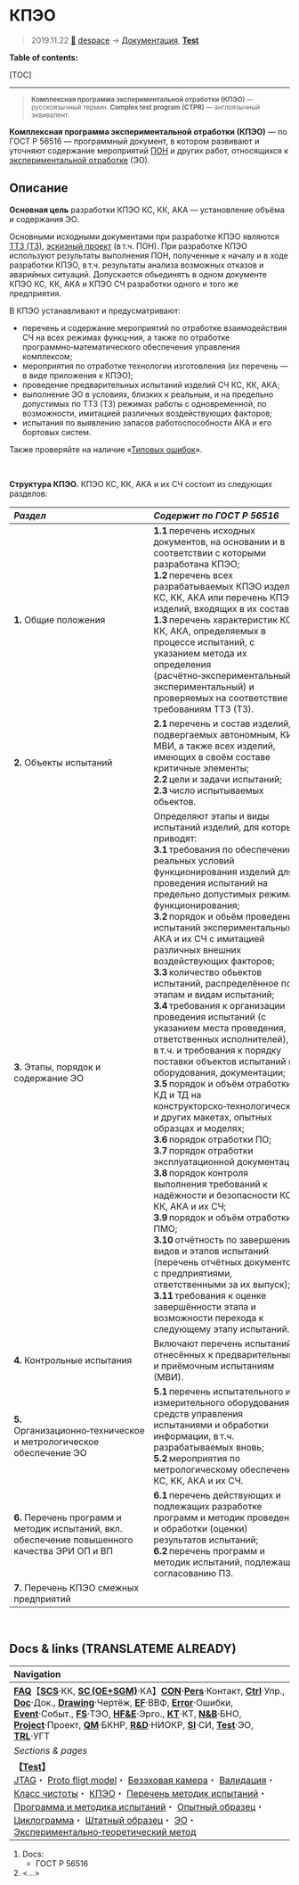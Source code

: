 # КПЭО
> 2019.11.22 [🚀](../index/index.md) [despace](index.md) → [Документация](doc.md), **[Test](test.md)**

**Table of contents:**

[TOC]

---

> <small>**Комплексная программа экспериментальной отработки (КПЭО)** — русскоязычный термин. **Complex test program (CTPR)** — англоязычный эквивалент.</small>

**Комплексная программа экспериментальной отработки (КПЭО)** — по ГОСТ Р 56516 — программный документ, в котором развивают и уточняют содержание мероприятий [ПОН](qm.md) и других работ, относящихся к [экспериментальной отработке](test.md) (ЭО).



## Описание
**Основная цель** разработки КПЭО КС, КК, АКА — установление объёма и содержания ЭО.

Основными исходными документами при разработке КПЭО являются [ТТЗ (ТЗ)](tor.md), [эскизный проект](rnd_ep.md) (в т.ч. ПОН). При разработке КПЭО используют результаты выполнения ПОН, полученные к началу и в ходе разработки КПЭО, в т.ч. результаты анализа возможных отказов и аварийных ситуаций. Допускается обьединятъ в одном документе КПЭО КС, КК, АКА и КПЭО СЧ разработки одного и того же предприятия.

В КПЭО устанавливают и предусматривают:

   - перечень и содержание мероприятий по отработке взаимодействия СЧ на всех режимах функц‑ния, а также по отработке программно‑математического обеспечения управления комплексом;
   - мероприятия по отработке технологии изготовления (их перечень — в виде приложения к КПЭО);
   - проведение предварительных испытаний изделий СЧ КС, КК, АКА;
   - выполнение ЭО в условиях, близких к реальным, и на предельно допустимых по ТТЗ (ТЗ) режимах работы с одновременной, по возможности, имитацией различных воздействующих факторов;
   - испытания по выявлению запасов работоспособности АКА и его бортовых систем.

Также проверяйте на наличие «[Типовых ошибок](error.md)».

<p style="page-break-after:always"> </p>

**Структура КПЭО.** КПЭО КС, КК, АКА и их СЧ состоит из следующих разделов:

<small>

|*Раздел*|*Содержит по ГОСТ Р 56516*|
|:-|:-|
|**1.** Общие положения|**1.1** перечень исходных документов, на основании и в соответствии с которыми разработана КПЭО;<br> **1.2** перечень всех разрабатываемых КПЭО изделий КС, КК, АКА или перечень КПЭО изделий, входящих в их состав;<br> **1.3** перечень характеристик КС, КК, АКА, определяемых в процессе испытаний, с указанием метода их определения (расчётно‑экспериментальный, экспериментальный) и проверяемых на соответствие требованиям ТТЗ (ТЗ).|
|**2.** Объекты испытаний|**2.1** перечень и состав изделий, подвергаемых автономным, КИ и МВИ, а также всех изделий, имеющих в своём составе критичные элементы;<br> **2.2** цели и задачи испытаний;<br> **2.3** число испытываемых обьектов.|
|**3.** Этапы, порядок и содержание ЭО|Определяют этапы и виды испытаний изделий, для которых приводят:<br> **3.1** требования по обеспечению реальных условий функционирования изделий для проведения испытаний на предельно допустимых режимах функционирования;<br> **3.2** порядок и обьём проведения испытаний экспериментальных АКА и их СЧ с имитацией различных внешних воздействующих факторов;<br> **3.3** количество обьектов испытаний, распределённое по этапам и видам испытаний;<br> **3.4** требования к организации проведения испытаний (с указанием места проведения, ответственных исполнителей), в т.ч. и требования к порядку поставки объектов испытаний и оборудования, документации;<br> **3.5** порядок и объём отработки КД и ТД на конструкторско‑технологическом и других макетах, опытных образцах и моделях;<br> **3.6** порядок отработки ПО;<br> **3.7** порядок отработки эксплуатационной документации;<br> **3.8** порядок контроля выполнения требований к надёжности и безопасности КС, КК, АКА и их СЧ;<br> **3.9** порядок и объём отработки ПМО;<br> **3.10** отчётность по завершении видов и этапов испытаний (перечень отчётных документов с предприятиями, ответственными за их выпуск);<br> **3.11** требования к оценке завершённости этапа и возможности перехода к следующему этапу испытаний.|
|**4.** Контрольные испытания|Включают перечень испытаний, отнесённых к предварительным и приёмочным испытаниям (МВИ).|
|**5.** Организационно‑техническое и метрологическое<br> обеспечение ЭО|**5.1** перечень испытательного и измерительного оборудования, средств управления испытаниями и обработки информации, в т.ч. разрабатываемых вновь;<br> **5.2** мероприятия по метрологическому обеспечению КС, КК, АКА и их СЧ.|
|**6.** Перечень программ и методик испытаний, вкл. обеспечение повышенного качества ЭРИ ОП и ВП|**6.1** перечень действующих и подлежащих разработке программ и методик проведения и обработки (оценки) результатов испытаний;<br> **6.2** перечень программ и методик испытаний, подлежащих согласованию ПЗ.|
|**7.** Перечень КПЭО смежных предприятий| |

</small>



<p style="page-break-after:always"> </p>

## Docs & links (TRANSLATEME ALREADY)
|Navigation|
|:-|
|**[FAQ](faq.md)**【**[SCS](scs.md)**·КК, **[SC (OE+SGM)](sc.md)**·КА】**[CON](contact.md)·[Pers](person.md)**·Контакт, **[Ctrl](control.md)**·Упр., **[Doc](doc.md)**·Док., **[Drawing](drawing.md)**·Чертёж, **[EF](ef.md)**·ВВФ, **[Error](error.md)**·Ошибки, **[Event](event.md)**·Событ., **[FS](fs.md)**·ТЭО, **[HF&E](hfe.md)**·Эрго., **[KT](kt.md)**·КТ, **[N&B](nnb.md)**·БНО, **[Project](project.md)**·Проект, **[QM](qm.md)**·БКНР, **[R&D](rnd.md)**·НИОКР, **[SI](si.md)**·СИ, **[Test](test.md)**·ЭО, **[TRL](trl.md)**·УГТ|
|*Sections & pages*|
|**【[Test](test.md)】**<br> [JTAG](jtag.md)・ [Proto fligt model](pfm.md)・ [Безэховая камера](ach.md)・ [Валидация](vnv.md)・ [Класс чистоты](clean_lvl.md)・ [КПЭО](ctpr.md)・ [Перечень методик испытаний](list_tp.md)・ [Программа и методика испытаний](pmot.md)・ [Опытный образец](pilot_sample.md)・ [Циклограмма](obc.md)・ [Штатный образец](flight_unit.md)・ [ЭО](test.md)・ [Экспериментально‑теоретический метод](etetm.md)|

   1. Docs:
      - ГОСТ Р 56516
   1. <…>
